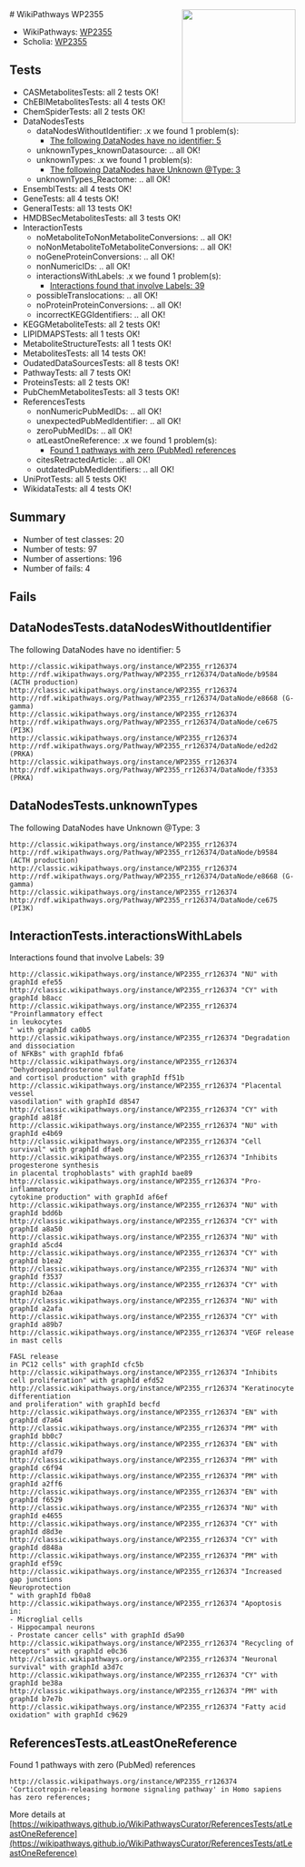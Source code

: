 <img style="float: right; width: 200px" src="https://upload.wikimedia.org/wikipedia/commons/thumb/8/83/Wplogo_with_text_500.png/640px-Wplogo_with_text_500.png" />
# WikiPathways WP2355

* WikiPathways: [WP2355](https://wikipathways.org/pathways/WP2355)
* Scholia: [WP2355](https://scholia.toolforge.org/wikipathways/WP2355)
## Tests
* CASMetabolitesTests: all 2 tests OK!
* ChEBIMetabolitesTests: all 4 tests OK!
* ChemSpiderTests: all 2 tests OK!
* DataNodesTests
    * dataNodesWithoutIdentifier: .x we found 1 problem(s):
        * [The following DataNodes have no identifier: 5](#d2d32fa4)
    * unknownTypes_knownDatasource: .. all OK!
    * unknownTypes: .x we found 1 problem(s):
        * [The following DataNodes have Unknown @Type: 3](#839973e1)
    * unknownTypes_Reactome: .. all OK!
* EnsemblTests: all 4 tests OK!
* GeneTests: all 4 tests OK!
* GeneralTests: all 13 tests OK!
* HMDBSecMetabolitesTests: all 3 tests OK!
* InteractionTests
    * noMetaboliteToNonMetaboliteConversions: .. all OK!
    * noNonMetaboliteToMetaboliteConversions: .. all OK!
    * noGeneProteinConversions: .. all OK!
    * nonNumericIDs: .. all OK!
    * interactionsWithLabels: .x we found 1 problem(s):
        * [Interactions found that involve Labels: 39](#fe97a8ff)
    * possibleTranslocations: .. all OK!
    * noProteinProteinConversions: .. all OK!
    * incorrectKEGGIdentifiers: .. all OK!
* KEGGMetaboliteTests: all 2 tests OK!
* LIPIDMAPSTests: all 1 tests OK!
* MetaboliteStructureTests: all 1 tests OK!
* MetabolitesTests: all 14 tests OK!
* OudatedDataSourcesTests: all 8 tests OK!
* PathwayTests: all 7 tests OK!
* ProteinsTests: all 2 tests OK!
* PubChemMetabolitesTests: all 3 tests OK!
* ReferencesTests
    * nonNumericPubMedIDs: .. all OK!
    * unexpectedPubMedIdentifier: .. all OK!
    * zeroPubMedIDs: .. all OK!
    * atLeastOneReference: .x we found 1 problem(s):
        * [Found 1 pathways with zero (PubMed) references](#d0a459f0)
    * citesRetractedArticle: .. all OK!
    * outdatedPubMedIdentifiers: .. all OK!
* UniProtTests: all 5 tests OK!
* WikidataTests: all 4 tests OK!


## Summary

* Number of test classes: 20
* Number of tests: 97
* Number of assertions: 196
* Number of fails: 4

## Fails

<a name="d2d32fa4" />

## DataNodesTests.dataNodesWithoutIdentifier

The following DataNodes have no identifier: 5
```
http://classic.wikipathways.org/instance/WP2355_rr126374 http://rdf.wikipathways.org/Pathway/WP2355_rr126374/DataNode/b9584 (ACTH production)
http://classic.wikipathways.org/instance/WP2355_rr126374 http://rdf.wikipathways.org/Pathway/WP2355_rr126374/DataNode/e8668 (G-gamma)
http://classic.wikipathways.org/instance/WP2355_rr126374 http://rdf.wikipathways.org/Pathway/WP2355_rr126374/DataNode/ce675 (PI3K)
http://classic.wikipathways.org/instance/WP2355_rr126374 http://rdf.wikipathways.org/Pathway/WP2355_rr126374/DataNode/ed2d2 (PRKA)
http://classic.wikipathways.org/instance/WP2355_rr126374 http://rdf.wikipathways.org/Pathway/WP2355_rr126374/DataNode/f3353 (PRKA)
```

<a name="839973e1" />

## DataNodesTests.unknownTypes

The following DataNodes have Unknown @Type: 3
```
http://classic.wikipathways.org/instance/WP2355_rr126374 http://rdf.wikipathways.org/Pathway/WP2355_rr126374/DataNode/b9584 (ACTH production)
http://classic.wikipathways.org/instance/WP2355_rr126374 http://rdf.wikipathways.org/Pathway/WP2355_rr126374/DataNode/e8668 (G-gamma)
http://classic.wikipathways.org/instance/WP2355_rr126374 http://rdf.wikipathways.org/Pathway/WP2355_rr126374/DataNode/ce675 (PI3K)
```

<a name="fe97a8ff" />

## InteractionTests.interactionsWithLabels

Interactions found that involve Labels: 39
```
http://classic.wikipathways.org/instance/WP2355_rr126374 "NU" with graphId efe55
http://classic.wikipathways.org/instance/WP2355_rr126374 "CY" with graphId b8acc
http://classic.wikipathways.org/instance/WP2355_rr126374 "Proinflammatory effect 
in leukocytes
" with graphId ca0b5
http://classic.wikipathways.org/instance/WP2355_rr126374 "Degradation
and dissociation
of NFKBs" with graphId fbfa6
http://classic.wikipathways.org/instance/WP2355_rr126374 "Dehydroepiandrosterone sulfate 
and cortisol production" with graphId ff51b
http://classic.wikipathways.org/instance/WP2355_rr126374 "Placental
vessel
vasodilation" with graphId d8547
http://classic.wikipathways.org/instance/WP2355_rr126374 "CY" with graphId a818f
http://classic.wikipathways.org/instance/WP2355_rr126374 "NU" with graphId e4b69
http://classic.wikipathways.org/instance/WP2355_rr126374 "Cell survival" with graphId dfaeb
http://classic.wikipathways.org/instance/WP2355_rr126374 "Inhibits progesterone synthesis 
in placental trophoblasts" with graphId bae89
http://classic.wikipathways.org/instance/WP2355_rr126374 "Pro-inflammatory
cytokine production" with graphId af6ef
http://classic.wikipathways.org/instance/WP2355_rr126374 "NU" with graphId bdd6b
http://classic.wikipathways.org/instance/WP2355_rr126374 "CY" with graphId a8a50
http://classic.wikipathways.org/instance/WP2355_rr126374 "NU" with graphId a5cd4
http://classic.wikipathways.org/instance/WP2355_rr126374 "CY" with graphId b1ea2
http://classic.wikipathways.org/instance/WP2355_rr126374 "NU" with graphId f3537
http://classic.wikipathways.org/instance/WP2355_rr126374 "CY" with graphId b26aa
http://classic.wikipathways.org/instance/WP2355_rr126374 "NU" with graphId a2afa
http://classic.wikipathways.org/instance/WP2355_rr126374 "CY" with graphId a89b7
http://classic.wikipathways.org/instance/WP2355_rr126374 "VEGF release
in mast cells

FASL release
in PC12 cells" with graphId cfc5b
http://classic.wikipathways.org/instance/WP2355_rr126374 "Inhibits 
cell proliferation" with graphId efd52
http://classic.wikipathways.org/instance/WP2355_rr126374 "Keratinocyte
differentiation
and proliferation" with graphId becfd
http://classic.wikipathways.org/instance/WP2355_rr126374 "EN" with graphId d7a64
http://classic.wikipathways.org/instance/WP2355_rr126374 "PM" with graphId bb0c7
http://classic.wikipathways.org/instance/WP2355_rr126374 "EN" with graphId afd79
http://classic.wikipathways.org/instance/WP2355_rr126374 "PM" with graphId c6f94
http://classic.wikipathways.org/instance/WP2355_rr126374 "PM" with graphId a2ff6
http://classic.wikipathways.org/instance/WP2355_rr126374 "EN" with graphId f6529
http://classic.wikipathways.org/instance/WP2355_rr126374 "NU" with graphId e4655
http://classic.wikipathways.org/instance/WP2355_rr126374 "CY" with graphId d8d3e
http://classic.wikipathways.org/instance/WP2355_rr126374 "CY" with graphId d848a
http://classic.wikipathways.org/instance/WP2355_rr126374 "PM" with graphId ef59c
http://classic.wikipathways.org/instance/WP2355_rr126374 "Increased gap junctions
Neuroprotection
" with graphId fb0a8
http://classic.wikipathways.org/instance/WP2355_rr126374 "Apoptosis in:
- Microglial cells
- Hippocampal neurons
- Prostate cancer cells" with graphId d5a90
http://classic.wikipathways.org/instance/WP2355_rr126374 "Recycling of receptors" with graphId e0c36
http://classic.wikipathways.org/instance/WP2355_rr126374 "Neuronal
survival" with graphId a3d7c
http://classic.wikipathways.org/instance/WP2355_rr126374 "CY" with graphId be38a
http://classic.wikipathways.org/instance/WP2355_rr126374 "PM" with graphId b7e7b
http://classic.wikipathways.org/instance/WP2355_rr126374 "Fatty acid
oxidation" with graphId c9629
```

<a name="d0a459f0" />

## ReferencesTests.atLeastOneReference

Found 1 pathways with zero (PubMed) references
```
http://classic.wikipathways.org/instance/WP2355_rr126374 'Corticotropin-releasing hormone signaling pathway' in Homo sapiens has zero references; 
```

More details at [https://wikipathways.github.io/WikiPathwaysCurator/ReferencesTests/atLeastOneReference](https://wikipathways.github.io/WikiPathwaysCurator/ReferencesTests/atLeastOneReference)

